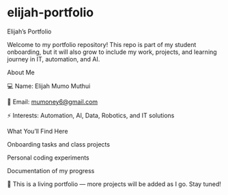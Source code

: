 # elijah-portfolio
Elijah’s Portfolio

Welcome to my portfolio repository! This repo is part of my student onboarding, but it will also grow to include my work, projects, and learning journey in IT, automation, and AI.

About Me

💻 Name: Elijah Mumo Muthui

📧 Email: mumoney6@gmail.com

⚡ Interests: Automation, AI, Data, Robotics, and IT solutions

What You’ll Find Here

Onboarding tasks and class projects

Personal coding experiments

Documentation of my progress

🚀 This is a living portfolio — more projects will be added as I go. Stay tuned!
